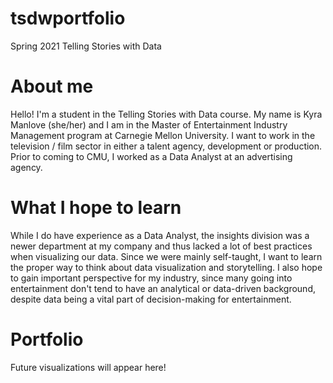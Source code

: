 # tsdwportfolio
Spring 2021 Telling Stories with Data

# About me
Hello! I'm a student in the Telling Stories with Data course. My name is Kyra Manlove (she/her) and I am in the Master of Entertainment Industry Management program at Carnegie Mellon University. I want to work in the television / film sector in either a talent agency, development or production. Prior to coming to CMU, I worked as a Data Analyst at an advertising agency. 

# What I hope to learn 
While I do have experience as a Data Analyst, the insights division was a newer department at my company and thus lacked a lot of best practices when visualizing our data. Since we were mainly self-taught, I want to learn the proper way to think about data visualization and storytelling. I also hope to gain important perspective for my industry, since many going into entertainment don't tend to have an analytical or data-driven background, despite data being a vital part of decision-making for entertainment. 

# Portfolio
Future visualizations will appear here! 

